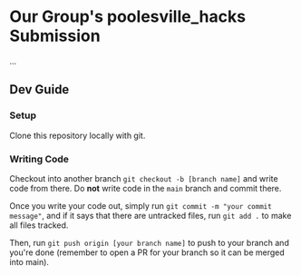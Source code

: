 # Our Group's poolesville_hacks Submission
...
## Dev Guide
### Setup
Clone this repository locally with git.

### Writing Code
Checkout into another branch `git checkout -b [branch name]` and write code from there.
Do **not** write code in the `main` branch and commit there.

Once you write your code out, simply run `git commit -m "your commit message"`, and if it says that there are untracked files, run `git add .` to make all files tracked.

Then, run `git push origin [your branch name]` to push to your branch and you're done (remember to open a PR for your branch so it can be merged into main).
